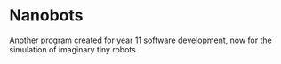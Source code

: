# Nanobots
Another program created for year 11 software development, now for the simulation of imaginary tiny robots
